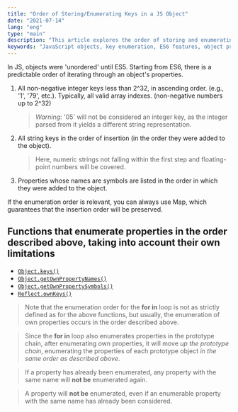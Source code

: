 ```yaml
---
title: "Order of Storing/Enumerating Keys in a JS Object"
date: "2021-07-14"
lang: "eng"
type: "main"
description: "This article explores the order of storing and enumerating keys in JavaScript objects, a concept that gained predictability with ES6. It covers the sorting of integer keys, string keys, and symbol-named properties, and highlights the functions that respect this order, like Object.keys() and Reflect.ownKeys(). Understanding this order is vital for JavaScript developers dealing with object property iteration."
keywords: "JavaScript objects, key enumeration, ES6 features, object property order, integer keys, string keys, symbol properties, Object.keys, Object.getOwnPropertyNames, Object.getOwnPropertySymbols, Reflect.ownKeys, for-in loop, prototype chain enumeration, property sorting in JavaScript, JS object properties, ES6 object iteration, web development, JavaScript programming, coding standards, ES6 standards, JavaScript property order"
---
```


In JS, objects were 'unordered' until ES5. Starting from ES6, there is a predictable order of iterating through an object's properties.

1. All non-negative integer keys less than 2^32, in ascending order. (e.g., '1', '79', etc.). Typically, all valid array indexes. (non-negative numbers up to 2^32)

   > _Warning_: '05' will not be considered an integer key, as the integer parsed from it yields a different string representation.

2. All string keys in the order of insertion (in the order they were added to the object).

   > Here, numeric strings not falling within the first step and floating-point numbers will be covered.

3. Properties whose names are symbols are listed in the order in which they were added to the object.

If the enumeration order is relevant, you can always use Map, which guarantees that the insertion order will be preserved.

## Functions that enumerate properties in the order described above, taking into account their own limitations

- [`Object.keys()`](https://developer.mozilla.org/en-US/docs/Web/JavaScript/Reference/Global_Objects/Object/keys)
- [`Object.getOwnPropertyNames()`](https://developer.mozilla.org/en-US/docs/Web/JavaScript/Reference/Global_Objects/Object/getOwnPropertyNames)
- [`Object.getOwnPropertySymbols()`](https://developer.mozilla.org/en-US/docs/Web/JavaScript/Reference/Global_Objects/Object/getOwnPropertySymbols)
- [`Reflect.ownKeys()`](https://developer.mozilla.org/en-US/docs/Web/JavaScript/Reference/Global_Objects/Reflect/ownKeys)

> Note that the enumeration order for the **for in** loop is not as strictly defined as for the above functions, but usually, the enumeration of own properties occurs in the order described above.

> Since the **for in** loop also enumerates properties in the prototype chain, after enumerating own properties, it will move _up the prototype chain_, enumerating the properties of each prototype object _in the same order as described above_.

> If a property has already been enumerated, any property with the same name will **not be** enumerated again.

> A property will **not be** enumerated, even if an enumerable property with the same name has already been considered.
